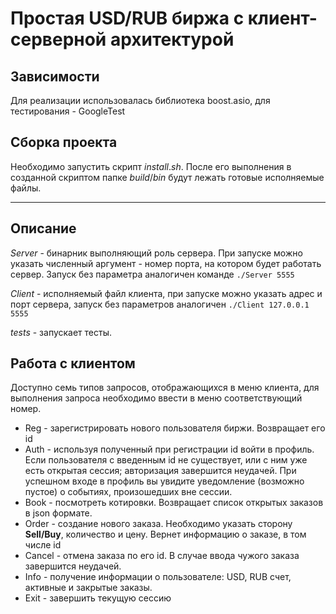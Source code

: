 # Простая USD/RUB биржа с клиент-серверной архитектурой

## Зависимости 
Для реализации использовалась библиотека boost.asio, для тестирования - GoogleTest

## Сборка проекта
Необходимо запустить скрипт $install.sh$. После его выполнения в созданной скриптом папке $build/bin$ будут лежать готовые исполняемые файлы.

---
## Описание
$Server$ - бинарник выполняющий роль сервера. При запуске можно указать численный аргумент - номер порта, на котором будет работать сервер. Запуск без параметра аналогичен команде ```./Server 5555```  
 
$Client$ - исполняемый файл клиента, при запуске можно указать адрес и порт сервера, запуск без параметров аналогичен ```./Client 127.0.0.1 5555```  

$tests$ - запускает тесты.

## Работа с клиентом
Доступно семь типов запросов, отображающихся в меню клиента, для выполнения запроса необходимо ввести в меню соответствующий номер.
- Reg - зарегистрировать нового пользователя биржи. Возвращает его id
- Auth - используя полученный при регистрации id войти в профиль. Если пользователя с введенным id не существует, или с ним уже есть открытая сессия; авторизация завершится неудачей. При успешном входе в профиль вы увидите уведомление (возможно пустое) о событиях, произошедших вне сессии.
- Book - посмотреть котировки. Возвращает список открытых заказов в json формате.
- Order - создание нового заказа. Необходимо указать сторону **Sell/Buy**, количество и цену. Вернет информацию о заказе, в том числе id
- Cancel - отмена заказа по его id. В случае ввода чужого заказа завершится неудачей.
- Info - получение информации о пользователе: USD, RUB счет, активные и закрытые заказы.
- Exit - завершить текущую сессию
